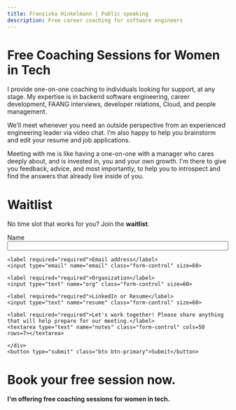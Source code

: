 ```yaml
---
title: Franziska Hinkelmann | Public speaking
description: Free career coaching for software engineers
---
```

# Free Coaching Sessions for Women in Tech

I provide one-on-one coaching to individuals looking for support, at any stage. My expertise is in backend software engineering, career development, FAANG interviews, developer relations, Cloud, and people management. 

We’ll meet whenever you need an outside perspective from an experienced engineering leader via video chat. I’m also happy to help you brainstorm and edit your resume and job applications.

Meeting with me is like having a one-on-one with a manager who cares deeply about, and is invested in, you and your own growth. I'm there to give you feedback, advice, and most importantly, to help you to introspect and find the answers that already live inside of you.

# Waitlist

No time slot that works for you? Join the **waitlist**. 
<form action="https://getform.io/f/7c541965-de94-44ad-925a-a8d80c23f71d" method="POST"> <div class="form-group">
    <label required="required">Name</label>
    <input type="text" name="name" class="form-control" size=60>

    <label required="required">Email address</label>
    <input type="email" name="email" class="form-control" size=60>

    <label required="required">Organization</label>
    <input type="text" name="org" class="form-control" size=60>

    <label required="required">LinkedIn or Resume</label>
    <input type="text" name="resume" class="form-control" size=60>
    
    <label required="required">Let's work together! Please share anything that will help prepare for our meeting.</label>
    <textarea type="text" name="notes" class="form-control" cols=50 rows=7></textarea>
    
    </div>
    <button type="submit" class="btn btn-primary">Submit</button>
</form>

# Book your free session now.
**I'm offering free coaching sessions for women in tech.**
<!-- Calendly inline widget begin -->
<div class="calendly-inline-widget" data-url="https://calendly.com/fhinkel" style="min-width:320px;height:630px;"></div><script type="text/javascript" src="https://assets.calendly.com/assets/external/widget.js" async></script>
<!-- Calendly inline widget end -->
